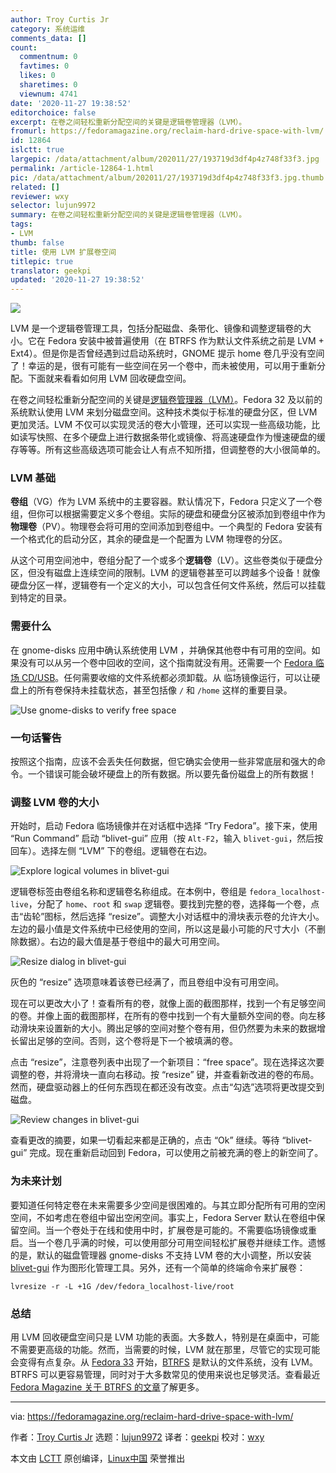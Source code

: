 ```yaml
---
author: Troy Curtis Jr
category: 系统运维
comments_data: []
count:
  commentnum: 0
  favtimes: 0
  likes: 0
  sharetimes: 0
  viewnum: 4741
date: '2020-11-27 19:38:52'
editorchoice: false
excerpt: 在卷之间轻松重新分配空间的关键是逻辑卷管理器（LVM）。
fromurl: https://fedoramagazine.org/reclaim-hard-drive-space-with-lvm/
id: 12864
islctt: true
largepic: /data/attachment/album/202011/27/193719d3df4p4z748f33f3.jpg
permalink: /article-12864-1.html
pic: /data/attachment/album/202011/27/193719d3df4p4z748f33f3.jpg.thumb.jpg
related: []
reviewer: wxy
selector: lujun9972
summary: 在卷之间轻松重新分配空间的关键是逻辑卷管理器（LVM）。
tags:
- LVM
thumb: false
title: 使用 LVM 扩展卷空间
titlepic: true
translator: geekpi
updated: '2020-11-27 19:38:52'
---
```


![](/data/attachment/album/202011/27/193719d3df4p4z748f33f3.jpg)


LVM 是一个逻辑卷管理工具，包括分配磁盘、条带化、镜像和调整逻辑卷的大小。它在 Fedora 安装中被普遍使用（在 BTRFS 作为默认文件系统之前是 LVM + Ext4）。但是你是否曾经遇到过启动系统时，GNOME 提示 home 卷几乎没有空间了！幸运的是，很有可能有一些空间在另一个卷中，而未被使用，可以用于重新分配。下面就来看看如何用 LVM 回收硬盘空间。


在卷之间轻松重新分配空间的关键是[逻辑卷管理器（LVM）](http://sourceware.org/lvm2/)。Fedora 32 及以前的系统默认使用 LVM 来划分磁盘空间。这种技术类似于标准的硬盘分区，但 LVM 更加灵活。LVM 不仅可以实现灵活的卷大小管理，还可以实现一些高级功能，比如读写快照、在多个硬盘上进行数据条带化或镜像、将高速硬盘作为慢速硬盘的缓存等等。所有这些高级选项可能会让人有点不知所措，但调整卷的大小很简单的。


### LVM 基础


**卷组**（VG）作为 LVM 系统中的主要容器。默认情况下，Fedora 只定义了一个卷组，但你可以根据需要定义多个卷组。实际的硬盘和硬盘分区被添加到卷组中作为**物理卷**（PV）。物理卷会将可用的空间添加到卷组中。一个典型的 Fedora 安装有一个格式化的启动分区，其余的硬盘是一个配置为 LVM 物理卷的分区。


从这个可用空间池中，卷组分配了一个或多个**逻辑卷**（LV）。这些卷类似于硬盘分区，但没有磁盘上连续空间的限制。LVM 的逻辑卷甚至可以跨越多个设备！就像硬盘分区一样，逻辑卷有一个定义的大小，可以包含任何文件系统，然后可以挂载到特定的目录。


### 需要什么


在 gnome-disks 应用中确认系统使用 LVM ，并确保其他卷中有可用的空间。如果没有可以从另一个卷中回收的空间，这个指南就没有用。还需要一个 [Fedora 临场 CD/USB](https://getfedora.org/en/workstation/download/)。任何需要收缩的文件系统都必须卸载。从<ruby> 临场 <rt>  Live </rt></ruby>镜像运行，可以让硬盘上的所有卷保持未挂载状态，甚至包括像 `/` 和 `/home` 这样的重要目录。


![Use gnome-disks to verify free space](/data/attachment/album/202011/27/193855ypsr6jr8622hrfdd.png)


### 一句话警告


按照这个指南，应该不会丢失任何数据，但它确实会使用一些非常底层和强大的命令。一个错误可能会破坏硬盘上的所有数据。所以要先备份磁盘上的所有数据！


### 调整 LVM 卷的大小


开始时，启动 Fedora 临场镜像并在对话框中选择 “Try Fedora”。接下来，使用 “Run Command” 启动 “blivet-gui” 应用（按 `Alt-F2`，输入 `blivet-gui`，然后按回车）。选择左侧 “LVM” 下的卷组。逻辑卷在右边。


![Explore logical volumes in blivet-gui](/data/attachment/album/202011/27/193856y0yu3wfb9ffb7ffb.png)


逻辑卷标签由卷组名称和逻辑卷名称组成。在本例中，卷组是 `fedora_localhost-live`，分配了 `home`、`root` 和 `swap` 逻辑卷。要找到完整的卷，选择每一个卷，点击“齿轮”图标，然后选择 “resize”。调整大小对话框中的滑块表示卷的允许大小。左边的最小值是文件系统中已经使用的空间，所以这是最小可能的尺寸大小（不删除数据）。右边的最大值是基于卷组中的最大可用空间。


![Resize dialog in blivet-gui](/data/attachment/album/202011/27/193857oqe5p20jqohehreq.png)


灰色的 “resize” 选项意味着该卷已经满了，而且卷组中没有可用空间。


现在可以更改大小了！查看所有的卷，就像上面的截图那样，找到一个有足够空间的卷。并像上面的截图那样，在所有的卷中找到一个有大量额外空间的卷。向左移动滑块来设置新的大小。腾出足够的空间对整个卷有用，但仍然要为未来的数据增长留出足够的空间。否则，这个卷将是下一个被填满的卷。


点击 “resize”，注意卷列表中出现了一个新项目：“free space”。现在选择这次要调整的卷，并将滑块一直向右移动。按 “resize” 键，并查看新改进的卷的布局。然而，硬盘驱动器上的任何东西现在都还没有改变。点击“勾选”选项将更改提交到磁盘。


![Review changes in blivet-gui](/data/attachment/album/202011/27/193857l4ejyic47s8j8rn7.png)


查看更改的摘要，如果一切看起来都是正确的，点击 “Ok” 继续。等待 “blivet-gui” 完成。现在重新启动回到 Fedora，可以使用之前被充满的卷上的新空间了。


### 为未来计划


要知道任何特定卷在未来需要多少空间是很困难的。与其立即分配所有可用的空闲空间，不如考虑在卷组中留出空闲空间。事实上，Fedora Server 默认在卷组中保留空间。当一个卷处于在线和使用中时，扩展卷是可能的。不需要临场镜像或重启。当一个卷几乎满的时候，可以使用部分可用空间轻松扩展卷并继续工作。遗憾的是，默认的磁盘管理器 gnome-disks 不支持 LVM 卷的大小调整，所以安装 [blivet-gui](https://fedoraproject.org/wiki/Blivet-gui) 作为图形化管理工具。另外，还有一个简单的终端命令来扩展卷：



```
lvresize -r -L +1G /dev/fedora_localhost-live/root

```

### 总结


用 LVM 回收硬盘空间只是 LVM 功能的表面。大多数人，特别是在桌面中，可能不需要更高级的功能。然而，当需要的时候，LVM 就在那里，尽管它的实现可能会变得有点复杂。从 [Fedora 33](https://fedoramagazine.org/whats-new-fedora-33-workstation/) 开始，[BTRFS](https://fedoramagazine.org/btrfs-coming-to-fedora-33/) 是默认的文件系统，没有 LVM。BTRFS 可以更容易管理，同时对于大多数常见的使用来说也足够灵活。查看最近 [Fedora Magazine 关于 BTRFS 的文章](https://fedoramagazine.org/btrfs-snapshots-backup-incremental/)了解更多。




---


via: <https://fedoramagazine.org/reclaim-hard-drive-space-with-lvm/>


作者：[Troy Curtis Jr](https://fedoramagazine.org/author/troycurtisjr/) 选题：[lujun9972](https://github.com/lujun9972) 译者：[geekpi](https://github.com/geekpi) 校对：[wxy](https://github.com/wxy)


本文由 [LCTT](https://github.com/LCTT/TranslateProject) 原创编译，[Linux中国](https://linux.cn/) 荣誉推出